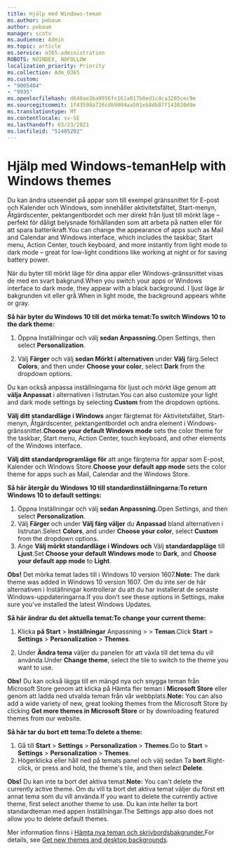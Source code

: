 ```yaml
---
title: Hjälp med Windows-teman
ms.author: pebaum
author: pebaum
manager: scotv
ms.audience: Admin
ms.topic: article
ms.service: o365-administration
ROBOTS: NOINDEX, NOFOLLOW
localization_priority: Priority
ms.collection: Adm_O365
ms.custom:
- "9005404"
- "9935"
ms.openlocfilehash: d640ae3ba9956fc161a017b0ed1c4ca3205cec9e
ms.sourcegitcommit: 1f43598a726cdb9904aa501eb8db87f143020d9e
ms.translationtype: MT
ms.contentlocale: sv-SE
ms.lasthandoff: 03/23/2021
ms.locfileid: "51405202"
---
```

# <a name="help-with-windows-themes"></a><span data-ttu-id="9192c-102">Hjälp med Windows-teman</span><span class="sxs-lookup"><span data-stu-id="9192c-102">Help with Windows themes</span></span>

<span data-ttu-id="9192c-103">Du kan ändra utseendet på appar som till exempel gränssnittet för E-post och Kalender och Windows, som innehåller aktivitetsfältet, Start-menyn, Åtgärdscenter, pektangentbordet och mer direkt från ljust till mörkt läge – perfekt för dåligt belysnade förhållanden som att arbeta på natten eller för att spara batterikraft.</span><span class="sxs-lookup"><span data-stu-id="9192c-103">You can change the appearance of apps such as Mail and Calendar and Windows interface, which includes the taskbar, Start menu, Action Center, touch keyboard, and more instantly from light mode to dark mode – great for low-light conditions like working at night or for saving battery power.</span></span>  

<span data-ttu-id="9192c-104">När du byter till mörkt läge för dina appar eller Windows-gränssnittet visas de med en svart bakgrund.</span><span class="sxs-lookup"><span data-stu-id="9192c-104">When you switch your apps or Windows interface to dark mode, they appear with a black background.</span></span> <span data-ttu-id="9192c-105">I ljust läge är bakgrunden vit eller grå.</span><span class="sxs-lookup"><span data-stu-id="9192c-105">When in light mode, the background appears white or gray.</span></span>
 
<span data-ttu-id="9192c-106">**Så här byter du Windows 10 till det mörka temat:**</span><span class="sxs-lookup"><span data-stu-id="9192c-106">**To switch Windows 10 to the dark theme:**</span></span>

1. <span data-ttu-id="9192c-107">Öppna Inställningar och välj **sedan Anpassning.**</span><span class="sxs-lookup"><span data-stu-id="9192c-107">Open Settings, then select **Personalization**.</span></span>
  
1. <span data-ttu-id="9192c-108">Välj **Färger** och välj **sedan Mörkt i alternativen** under **Välj** färg.</span><span class="sxs-lookup"><span data-stu-id="9192c-108">Select **Colors**, and then under **Choose your color**, select **Dark** from the dropdown options.</span></span>

<span data-ttu-id="9192c-109">Du kan också anpassa inställningarna för ljust och mörkt läge genom att **välja Anpassat** i alternativen i listrutan.</span><span class="sxs-lookup"><span data-stu-id="9192c-109">You can also customize your light and dark mode settings by selecting **Custom** from the dropdown options.</span></span>

<span data-ttu-id="9192c-110">**Välj ditt standardläge i Windows** anger färgtemat för Aktivitetsfältet, Start-menyn, Åtgärdscenter, pektangentbordet och andra element i Windows-gränssnittet.</span><span class="sxs-lookup"><span data-stu-id="9192c-110">**Choose your default Windows mode** sets the color theme for the taskbar, Start menu, Action Center, touch keyboard, and other elements of the Windows interface.</span></span>  

<span data-ttu-id="9192c-111">**Välj ditt standardprogramläge för** att ange färgtema för appar som E-post, Kalender och Windows Store.</span><span class="sxs-lookup"><span data-stu-id="9192c-111">**Choose your default app mode** sets the color theme for apps such as Mail, Calendar and the Windows Store.</span></span>
 
<span data-ttu-id="9192c-112">**Så här återgår du Windows 10 till standardinställningarna:**</span><span class="sxs-lookup"><span data-stu-id="9192c-112">**To return Windows 10 to default settings:**</span></span>

1. <span data-ttu-id="9192c-113">Öppna Inställningar och välj **sedan Anpassning.**</span><span class="sxs-lookup"><span data-stu-id="9192c-113">Open Settings, and then select **Personalization**.</span></span>  
1. <span data-ttu-id="9192c-114">Välj **Färger** och under **Välj färg väljer** du **Anpassad** bland alternativen i listrutan.</span><span class="sxs-lookup"><span data-stu-id="9192c-114">Select **Colors**, and under **Choose your color**, select **Custom** from the dropdown options.</span></span>  
1. <span data-ttu-id="9192c-115">Ange **Välj mörkt standardläge i Windows** **och** Välj **standardappläge** till **Ljust**.</span><span class="sxs-lookup"><span data-stu-id="9192c-115">Set **Choose your default Windows mode** to **Dark**, and **Choose your default app mode** to **Light**.</span></span>

<span data-ttu-id="9192c-116">**Obs!** Det mörka temat lades till i Windows 10 version 1607.</span><span class="sxs-lookup"><span data-stu-id="9192c-116">**Note:** The dark theme was added in Windows 10 version 1607.</span></span> <span data-ttu-id="9192c-117">Om du inte ser de här alternativen i Inställningar kontrollerar du att du har installerat de senaste Windows-uppdateringarna.</span><span class="sxs-lookup"><span data-stu-id="9192c-117">If you don't see these options in Settings, make sure you've installed the latest Windows Updates.</span></span>

<span data-ttu-id="9192c-118">**Så här ändrar du det aktuella temat:**</span><span class="sxs-lookup"><span data-stu-id="9192c-118">**To change your current theme:**</span></span>

1. <span data-ttu-id="9192c-119">Klicka **på Start**  >  **Inställningar** Anpassning  >    >  **Teman**.</span><span class="sxs-lookup"><span data-stu-id="9192c-119">Click **Start** > **Settings** > **Personalization** > **Themes**.</span></span>  

1. <span data-ttu-id="9192c-120">Under **Ändra tema** väljer du panelen för att växla till det tema du vill använda.</span><span class="sxs-lookup"><span data-stu-id="9192c-120">Under **Change theme**, select the tile to switch to the theme you want to use.</span></span> 

<span data-ttu-id="9192c-121">**Obs!** Du kan också lägga till en mängd nya och snygga teman från Microsoft Store genom att klicka på Hämta fler teman i **Microsoft Store** eller genom att ladda ned utvalda teman från vår webbplats.</span><span class="sxs-lookup"><span data-stu-id="9192c-121">**Note:** You can also add a wide variety of new, great looking themes from the Microsoft Store by clicking **Get more themes in Microsoft Store** or by downloading featured themes from our website.</span></span>

<span data-ttu-id="9192c-122">**Så här tar du bort ett tema:**</span><span class="sxs-lookup"><span data-stu-id="9192c-122">**To delete a theme:**</span></span>

1. <span data-ttu-id="9192c-123">Gå till **Start**  >  **Settings**  >  **Personalization**  >  **Themes**.</span><span class="sxs-lookup"><span data-stu-id="9192c-123">Go to **Start** > **Settings** > **Personalization** > **Themes**.</span></span> 
1. <span data-ttu-id="9192c-124">Högerklicka eller håll ned på temats panel och välj sedan Ta **bort**.</span><span class="sxs-lookup"><span data-stu-id="9192c-124">Right-click, or press and hold, the theme's tile, and then select **Delete**.</span></span> 

<span data-ttu-id="9192c-125">**Obs!** Du kan inte ta bort det aktiva temat.</span><span class="sxs-lookup"><span data-stu-id="9192c-125">**Note:** You can't delete the currently active theme.</span></span> <span data-ttu-id="9192c-126">Om du vill ta bort det aktiva temat väljer du först ett annat tema som du vill använda.</span><span class="sxs-lookup"><span data-stu-id="9192c-126">If you want to delete the currently active theme, first select another theme to use.</span></span> <span data-ttu-id="9192c-127">Du kan inte heller ta bort standardteman med appen Inställningar.</span><span class="sxs-lookup"><span data-stu-id="9192c-127">The Settings app also does not allow you to delete default themes.</span></span>

<span data-ttu-id="9192c-128">Mer information finns i [Hämta nya teman och skrivbordsbakgrunder.](https://support.microsoft.com/windows/get-new-themes-and-desktop-backgrounds-09e3e0a6-02e3-5ecd-22a1-5d048e3cb0d3)</span><span class="sxs-lookup"><span data-stu-id="9192c-128">For details, see [Get new themes and desktop backgrounds](https://support.microsoft.com/windows/get-new-themes-and-desktop-backgrounds-09e3e0a6-02e3-5ecd-22a1-5d048e3cb0d3).</span></span>
